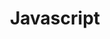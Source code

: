 ---
layout  : tools
title   : Javascript
summary : Langage dynamique pour des projets web.
image: /assets/images/icon/javascript.png
category : langage
public  : true
parent  : false
---